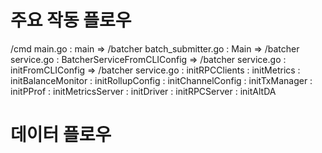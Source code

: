 # 주요 작동 플로우

/cmd main.go : main
=> /batcher batch_submitter.go : Main
=> /batcher service.go : BatcherServiceFromCLIConfig
=> /batcher service.go : initFromCLIConfig
=> /batcher service.go : initRPCClients
                       : initMetrics
                       : initBalanceMonitor
                       : initRollupConfig
                       : initChannelConfig
                       : initTxManager
                       : initPProf
                       : initMetricsServer
                       : initDriver
                       : initRPCServer
                       : initAltDA

# 데이터 플로우